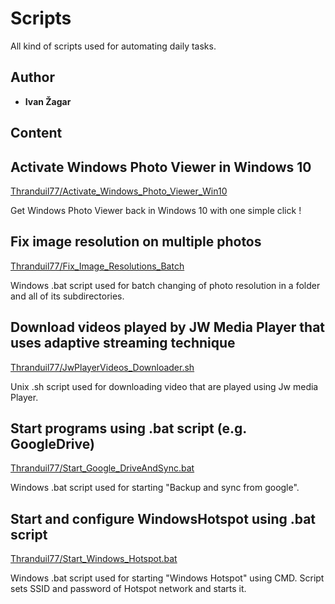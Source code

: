 # Scripts
All kind of scripts used for automating daily tasks.

## Author

* **Ivan Žagar** 

## Content

## Activate Windows Photo Viewer in Windows 10
[Thranduil77/Activate_Windows_Photo_Viewer_Win10](https://github.com/Thranduil77/scripts/tree/master/Activate_Windows_Photo_Viewer_Win10)

Get Windows Photo Viewer back in Windows 10 with one simple click !

## Fix image resolution on multiple photos
[Thranduil77/Fix_Image_Resolutions_Batch](https://github.com/Thranduil77/scripts/tree/master/Fix_Image_Resolutions_Batch)

Windows .bat script used for batch changing of photo resolution in a folder and all of its subdirectories.


## Download videos played by JW Media Player that uses adaptive streaming technique
[Thranduil77/JwPlayerVideos_Downloader.sh](https://github.com/Thranduil77/scripts/tree/master/JwPlayerVideos_Downloader)

Unix .sh script used for downloading video that are played using Jw media Player.


## Start programs using .bat script (e.g. GoogleDrive)
[Thranduil77/Start_Google_DriveAndSync.bat](https://github.com/Thranduil77/scripts/tree/master/Start_Google_DriveAndSync)

Windows .bat script used for starting "Backup and sync from google".


## Start and configure WindowsHotspot using .bat script
[Thranduil77/Start_Windows_Hotspot.bat](https://github.com/Thranduil77/scripts/tree/master/Start_Windows_Hotspot)

Windows .bat script used for starting "Windows Hotspot" using CMD. Script sets SSID and password of Hotspot network and
starts it.
